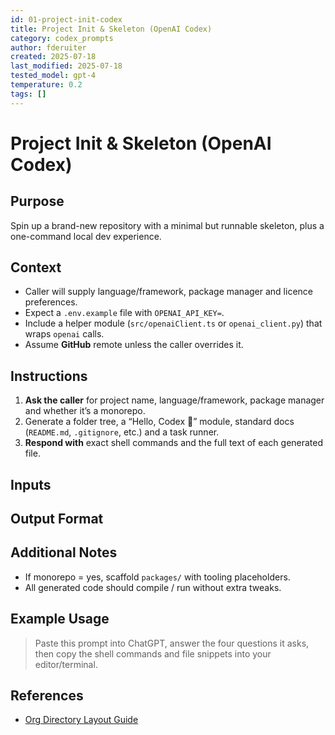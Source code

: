 ```yaml
---
id: 01-project-init-codex
title: Project Init & Skeleton (OpenAI Codex)
category: codex_prompts
author: fderuiter
created: 2025-07-18
last_modified: 2025-07-18
tested_model: gpt-4
temperature: 0.2
tags: []
---
```


# Project Init & Skeleton (OpenAI Codex)

## Purpose

Spin up a brand-new repository with a minimal but runnable skeleton, plus a one-command local dev experience.

## Context

- Caller will supply language/framework, package manager and licence preferences.
- Expect a `.env.example` file with `OPENAI_API_KEY=`.
- Include a helper module (`src/openaiClient.ts` or `openai_client.py`) that wraps `openai` calls.
- Assume **GitHub** remote unless the caller overrides it.

## Instructions

<!-- markdownlint-disable MD002 -->

1. **Ask the caller** for project name, language/framework, package manager and whether it’s a monorepo.
1. Generate a folder tree, a “Hello, Codex 🚀” module, standard docs (`README.md`, `.gitignore`, etc.) and a task runner.
1. **Respond with** exact shell commands and the full text of each generated file.

## Inputs

## Output Format

## Additional Notes

- If monorepo = yes, scaffold `packages/` with tooling placeholders.
- All generated code should compile / run without extra tweaks.

## Example Usage

> Paste this prompt into ChatGPT, answer the four questions it asks, then copy the shell commands and file snippets into your editor/terminal.

## References

- [Org Directory Layout Guide](../docs/architecture/layout.md)
